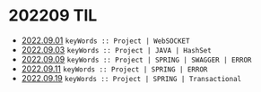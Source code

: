 # 202209 TIL
- [2022.09.01](https://github.com/projectmiluju/TIL/tree/main/202209/20220901)
  `keyWords :: Project | WebSOCKET`
- [2022.09.03](https://github.com/projectmiluju/TIL/tree/main/202209/20220903)
  `keyWords :: Project | JAVA | HashSet`
- [2022.09.09](https://github.com/projectmiluju/TIL/tree/main/202209/20220909)
  `keyWords :: Project | SPRING | SWAGGER | ERROR `
- [2022.09.11](https://github.com/projectmiluju/TIL/tree/main/202209/20220911)
  `keyWords :: Project | SPRING | ERROR `
- [2022.09.19](https://github.com/projectmiluju/TIL/tree/main/202209/20220919)
  `keyWords :: Project | SPRING | Transactional `